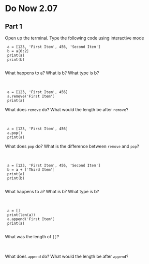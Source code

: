 # Do Now 2.07

## Part 1
Open up the terminal. Type the following code using interactive mode
```
 a = [123, 'First Item', 456, 'Second Item']
 b = a[0:2]
 print(a)
 print(b)
 
```

What happens to a? What is b? What type is b? 
<br>
<br>
<br>
```
 a = [123, 'First Item', 456]
 a.remove('First Item')
 print(a) 
```

What does `remove` do? What would the length be after `remove`? 
<br>
<br>
<br>

```
 a = [123, 'First Item', 456]
 a.pop()
 print(a) 
```

What does `pop` do? What is the difference between `remove` and `pop`? 
<br>
<br>
<br>
```
 a = [123, 'First Item', 456, 'Second Item']
 b = a + ['Third Item']
 print(a)
 print(b)
 
```

What happens to a? What is b? What type is b? 
<br>
<br>
<br>

```
 a = []
 print(len(a))
 a.append('First Item')
 print(a)
 
```
What was the length of `[]`?
<br>
<br>
<br>

What does `append` do? What would the length be after `append`? 
<br>
<br>
<br>
